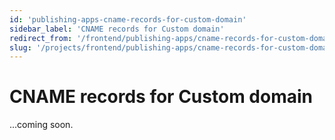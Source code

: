 ```yaml
---
id: 'publishing-apps-cname-records-for-custom-domain'
sidebar_label: 'CNAME records for Custom domain'
redirect_from: '/frontend/publishing-apps/cname-records-for-custom-domain'
slug: '/projects/frontend/publishing-apps/cname-records-for-custom-domain'
---
```


# CNAME records for Custom domain

...coming soon.
